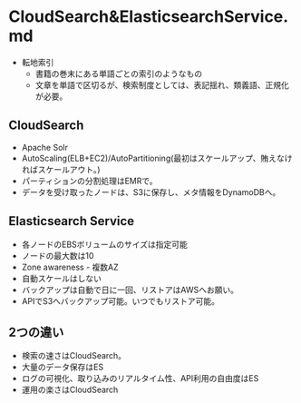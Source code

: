 # CloudSearch&ElasticsearchService.md
- 転地索引
	- 書籍の巻末にある単語ごとの索引のようなもの
	- 文章を単語で区切るが、検索制度としては、表記揺れ、類義語、正規化が必要。

## CloudSearch
- Apache Solr
- AutoScaling(ELB+EC2)/AutoPartitioning(最初はスケールアップ、賄えなければスケールアウト。)
- パーティションの分割処理はEMRで。
- データを受け取ったノードは、S3に保存し、メタ情報をDynamoDBへ。

## Elasticsearch Service
- 各ノードのEBSボリュームのサイズは指定可能
- ノードの最大数は10
- Zone awareness - 複数AZ
- 自動スケールはしない
- バックアップは自動で日に一回、リストアはAWSへお願い。
- APIでS3へバックアップ可能。いつでもリストア可能。

## 2つの違い
- 検索の速さはCloudSearch。
- 大量のデータ保存はES
- ログの可視化、取り込みのリアルタイム性、API利用の自由度はES
- 運用の楽さはCloudSearch